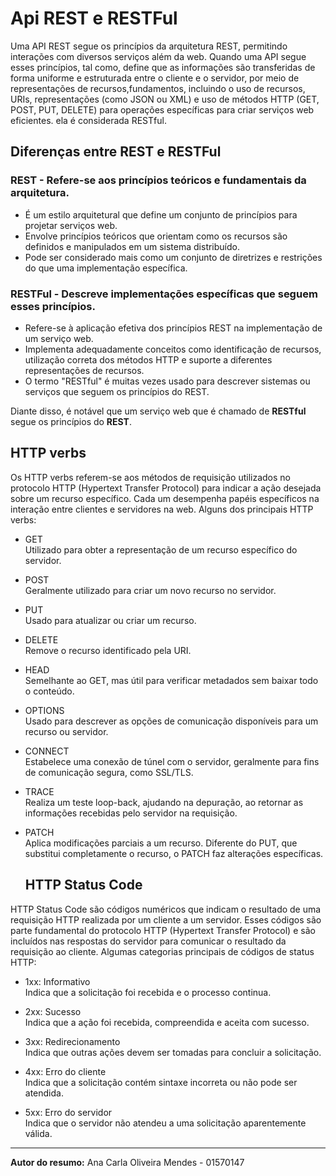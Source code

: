  # Api REST e RESTFul

   <p>   Uma API REST segue os princípios da arquitetura REST, permitindo interações com diversos serviços além da web. Quando uma API segue esses princípios, tal como, define que as informações são transferidas de forma uniforme e estruturada entre o cliente e o servidor, por meio de representações de recursos,fundamentos, incluindo o uso de recursos, URIs, representações (como JSON ou XML) e uso de métodos HTTP (GET, POST, PUT, DELETE) para operações específicas para criar serviços web eficientes. ela é considerada RESTful.</p>
 
## Diferenças entre REST e RESTFul

### REST -  Refere-se aos princípios teóricos e fundamentais da arquitetura.

- É um estilo arquitetural que define um conjunto de princípios para projetar serviços web.
- Envolve princípios teóricos que orientam como os recursos são definidos e manipulados em um sistema distribuído.
- Pode ser considerado mais como um conjunto de diretrizes e restrições do que uma implementação específica.

### RESTFul - Descreve implementações específicas que seguem esses princípios.

- Refere-se à aplicação efetiva dos princípios REST na implementação de um serviço web.
- Implementa adequadamente conceitos como identificação de recursos, utilização correta dos métodos HTTP e suporte a diferentes representações de recursos.
- O termo "RESTful" é muitas vezes usado para descrever sistemas ou serviços que seguem os princípios do REST.

Diante disso, é notável que um serviço web que é chamado de **RESTful** segue os princípios do **REST**.

  ## HTTP verbs

  <p>      Os HTTP verbs referem-se aos métodos de requisição utilizados no protocolo HTTP (Hypertext Transfer Protocol) para indicar a ação desejada sobre um recurso específico. Cada um desempenha papéis específicos na interação entre clientes e servidores na web. Alguns dos principais HTTP verbs:</p>

- <p>GET<br>
  Utilizado para obter a representação de um recurso específico do servidor.</p>

- <p>POST<br>
   Geralmente utilizado para criar um novo recurso no servidor.</p>
   
- <p>PUT<br>
   Usado para atualizar ou criar um recurso.</p>

- <p>DELETE<br>
    Remove o recurso identificado pela URI.</p>

- <p>HEAD<br>
     Semelhante ao GET, mas útil para verificar metadados sem baixar todo o conteúdo.</p>

- <p>OPTIONS<br>
     Usado para descrever as opções de comunicação disponíveis para um recurso ou servidor.</p>

- <p>CONNECT<br>
     Estabelece uma conexão de túnel com o servidor, geralmente para fins de comunicação segura, como SSL/TLS.</p>

- <p>TRACE<br>
     Realiza um teste loop-back, ajudando na depuração, ao retornar as informações recebidas pelo servidor na requisição.</p>

- <p>PATCH<br>
   Aplica modificações parciais a um recurso. Diferente do PUT, que substitui completamente o recurso, o PATCH faz alterações específicas.</p>

     ## HTTP Status Code
  
<p>   HTTP Status Code são códigos numéricos que indicam o resultado de uma requisição HTTP realizada por um cliente a um servidor. Esses códigos são parte fundamental do protocolo HTTP (Hypertext Transfer Protocol) e são incluídos nas respostas do servidor para comunicar o resultado da requisição ao cliente. Algumas categorias principais de códigos de status HTTP:</p>

- <p>1xx: Informativo<br>
   Indica que a solicitação foi recebida e o processo continua.</p>

- <p>2xx: Sucesso<br>
   Indica que a ação foi recebida, compreendida e aceita com sucesso.</p>

- <p>3xx: Redirecionamento<br>
   Indica que outras ações devem ser tomadas para concluir a solicitação.</p>

- <p>4xx: Erro do cliente<br>
   Indica que a solicitação contém sintaxe incorreta ou não pode ser atendida.</p>

- <p>5xx: Erro do servidor<br>
    Indica que o servidor não atendeu a uma solicitação aparentemente válida.</p>

 ---

 **Autor do resumo:**  Ana Carla Oliveira Mendes - 01570147



  

    

    
    
